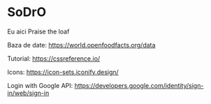 # SoDrO
Eu aici
Praise the loaf


Baza de date: https://world.openfoodfacts.org/data

Tutorial: https://cssreference.io/

Icons: https://icon-sets.iconify.design/

Login with Google API: https://developers.google.com/identity/sign-in/web/sign-in
